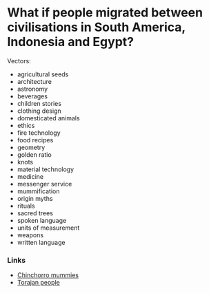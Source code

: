 # What if people migrated between civilisations in South America, Indonesia and Egypt?

Vectors:

- agricultural seeds
- architecture
- astronomy
- beverages
- children stories
- clothing design
- domesticated animals
- ethics
- fire technology
- food recipes
- geometry
- golden ratio
- knots
- material technology
- medicine
- messenger service
- mummification
- origin myths
- rituals
- sacred trees
- spoken language
- units of measurement
- weapons
- written language

### Links

- [Chinchorro mummies](https://en.wikipedia.org/wiki/Chinchorro_mummies)
- [Torajan people](https://en.wikipedia.org/wiki/Torajan_people)
